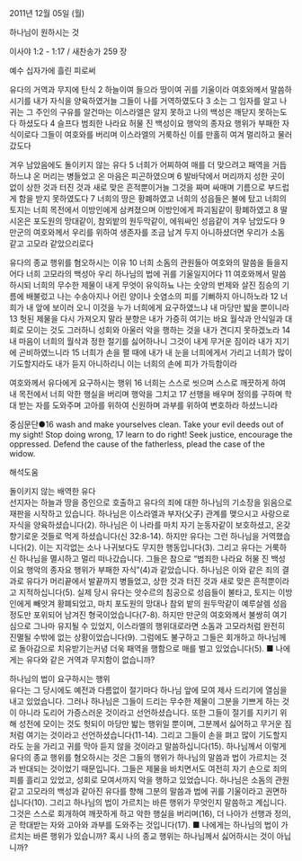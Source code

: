 2011년 12월 05일 (월)

하나님이 원하시는 것



이사야 1:2 - 1:17 / 새찬송가 259 장


예수 십자가에 흘린 피로써

유다의 거역과 무지에 탄식
2 하늘이여 들으라 땅이여 귀를 기울이라 여호와께서 말씀하시기를 내가 자식을 양육하였거늘 그들이 나를 거역하였도다 3 소는 그 임자를 알고 나귀는 그 주인의 구유를 알건마는 이스라엘은 알지 못하고 나의 백성은 깨닫지 못하는도다 하셨도다 4 슬프다 범죄한 나라요 허물 진 백성이요 행악의 종자요 행위가 부패한 자식이로다 그들이 여호와를 버리며 이스라엘의 거룩하신 이를 만홀히 여겨 멀리하고 물러갔도다

겨우 남았음에도 돌이키지 않는 유다
5 너희가 어찌하여 매를 더 맞으려고 패역을 거듭하느냐 온 머리는 병들었고 온 마음은 피곤하였으며 6 발바닥에서 머리까지 성한 곳이 없이 상한 것과 터진 것과 새로 맞은 흔적뿐이거늘 그것을 짜며 싸매며 기름으로 부드럽게 함을 받지 못하였도다 7 너희의 땅은 황폐하였고 너희의 성읍들은 불에 탔고 너희의 토지는 너희 목전에서 이방인에게 삼켜졌으며 이방인에게 파괴됨같이 황폐하였고 8 딸 시온은 포도원의 망대같이, 참외밭의 원두막같이, 에워싸인 성읍같이 겨우 남았도다 9 만군의 여호와께서 우리를 위하여 생존자를 조금 남겨 두지 아니하셨더면 우리가 소돔 같고 고모라 같았으리로다

유다의 종교 행위를 혐오하시는 이유
10 너희 소돔의 관원들아 여호와의 말씀을 들을지어다 너희 고모라의 백성아 우리 하나님의 법에 귀를 기울일지어다 11 여호와께서 말씀하시되 너희의 무수한 제물이 내게 무엇이 유익하뇨 나는 숫양의 번제와 살진 짐승의 기름에 배불렀고 나는 수송아지나 어린 양이나 숫염소의 피를 기뻐하지 아니하노라 12 너희가 내 앞에 보이러 오니 이것을 누가 너희에게 요구하였느냐 내 마당만 밟을 뿐이니라 13 헛된 제물을 다시 가져오지 말라 분향은 내가 가증히 여기는 바요 월삭과 안식일과 대회로 모이는 것도 그러하니 성회와 아울러 악을 행하는 것을 내가 견디지 못하겠노라 14 내 마음이 너희의 월삭과 정한 절기를 싫어하나니 그것이 내게 무거운 짐이라 내가 지기에 곤비하였느니라 15 너희가 손을 펼 때에 내가 내 눈을 너희에게서 가리고 너희가 많이 기도할지라도 내가 듣지 아니하리니 이는 너희의 손에 피가 가득함이라

여호와께서 유다에게 요구하시는 행위
16 너희는 스스로 씻으며 스스로 깨끗하게 하여 내 목전에서 너희 악한 행실을 버리며 행악을 그치고 17 선행을 배우며 정의를 구하며 학대 받는 자를 도와주며 고아를 위하여 신원하며 과부를 위하여 변호하라 하셨느니라

중심문단●16 wash and make yourselves clean. Take your evil deeds out of my sight! Stop doing wrong, 17 learn to do right! Seek justice, encourage the oppressed. Defend the cause of the fatherless, plead the case of the widow.

해석도움





돌이키지 않는 배역한 유다  
선지자는 하늘과 땅을 증인으로 호출하고 유다의 죄에 대한 하나님의 기소장을 읽음으로 재판을 시작하고 있습니다. 하나님은 이스라엘과 부자(父子) 관계를 맺으시고 사랑으로 자식을 양육하셨습니다(2). 하나님은 이 나라를 마치 자기 눈동자같이 보호하셨고, 온갖 향기로운 것들로 먹게 하셨습니다(신 32:8-14). 하지만 유다는 그런 하나님을 거역했습니다(2). 이는 지각없는 소나 나귀보다도 무지한 행동입니다(3). 그리고 유다는 거룩하신 하나님을 멸시하고 멀리 떠나갔습니다. 그들은 참으로 “범죄한 나라요 허물 진 백성이요 행악의 종자요 행위가 부패한 자식”(4)과 같았습니다. 하나님은 이와 같은 죄의 결과로 유다가 머리끝에서 발끝까지 병들었고, 상한 것과 터진 것과 새로 맞은 흔적뿐이라고 지적하십니다(5). 실제 당시 유다는 앗수르의 침공으로 성읍들이 불타고, 토지는 이방인에게 빼앗겨 황폐되었고, 마치 포도원의 망대나 참외 밭의 원두막같이 예루살렘 성읍 정도만 포위되어 남겨진 형국이었습니다(7-8). 하지만 만군의 여호와께서 불쌍히 여기심으로 그나마 유지될 수 있었지, 이스라엘의 행위대로라면 소돔과 고모라처럼 완전히 진멸될 수밖에 없는 상황이었습니다(9). 그럼에도 불구하고 그들은 회개하고 하나님께로 돌아감으로 치유받기는커녕 더욱 패역을 행함으로 매를 벌고 있었습니다(5).
■ 나에게는 유다와 같은 거역과 무지함이 없습니까?

하나님의 법이 요구하시는 행위  
유다는 그 당시에도 예전과 다름없이 절기마다 하나님 앞에 모여 제사 드리기에 열심을 내고 있었습니다. 그러나 하나님은 그들이 드리는 무수한 제물이 그분을 기쁘게 하는 것이 아니라 도리어 가증스러운 것이라고 선언하셨습니다. 또한 그들이 절기를 지키기 위해 성전에 모이는 것도 헛되이 마당만 밟는 행위일 뿐이며, 그분께서 싫어하고 무거운 짐처럼 여기는 것이라고 선언하셨습니다(11-14). 그리고 그들이 손을 펴고 많이 기도할지라도 눈을 가리고 귀를 막아 듣지 않을 것이라고 말씀하십니다(15). 하나님께서 이렇게 유다의 종교 행위를 혐오하시는 것은 그들의 행위가 하나님의 말씀과 법이 가르치는 것과 반대되는 것이었기 때문입니다. 그들은 제물을 바치면서도 여전히 자기 손으로 죄의 피를 흘리고 있었고, 성회로 모여서까지 악을 행하고 있었습니다. 하나님은 소돔의 관원 같고 고모라의 백성과 같아진 유다를 향해 그분의 말씀과 법에 귀를 기울이라고 권면하십니다(10). 그리고 하나님의 법이 가르치는 바른 행위가 무엇인지 말씀하고 계십니다. 그것은 스스로 회개하여 깨끗하게 하고 악한 행실을 버리며(16), 더 나아가 선행과 정의, 곧 학대받는 자와 고아와 과부를 도와주는 것입니다(17).
■ 나에게는 하나님의 법이 가르치는 바른 행위가 있습니까? 혹시 나의 종교 행위는 하나님께서 싫어하시는 것이 아닙니까?